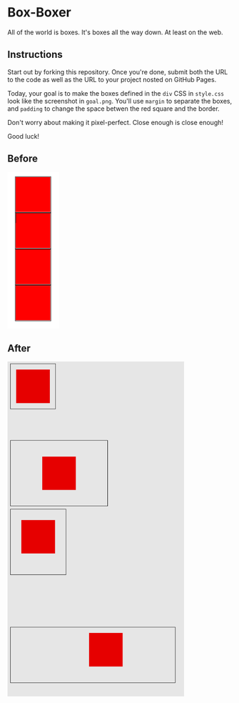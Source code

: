 # Box-Boxer

All of the world is boxes. It's boxes all the way down. At least on the web.

## Instructions

Start out by forking this repository. Once you're done, submit both the URL to the code as well as the URL to your project nosted on GitHub Pages.

Today, your goal is to make the boxes defined in the `div` CSS in `style.css` look like the screenshot in `goal.png`. You'll use `margin` to separate the boxes, and `padding` to change the space betwen the red square and the border.

Don't worry about making it pixel-perfect. Close enough is close enough!

Good luck!

## Before

<img src="start.png" height="350px"/>

## After

<img src="goal.png" height="750px"/>
